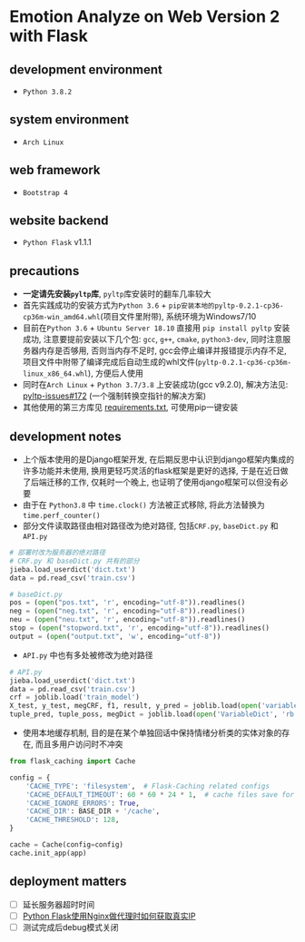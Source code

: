 # Emotion Analyze on Web Version 2 with Flask

## development environment

- `Python 3.8.2`

## system environment

- `Arch Linux`

## web framework

- `Bootstrap 4`

## website backend

-  `Python Flask` v1.1.1

## precautions

- **一定请先安装`pyltp`库**, `pyltp`库安装时的翻车几率较大
- 首先实践成功的安装方式为`Python 3.6` + `pip安装本地的pyltp-0.2.1-cp36-cp36m-win_amd64.whl`(项目文件里附带), 系统环境为Windows7/10
- 目前在`Python 3.6` + `Ubuntu Server 18.10` 直接用 `pip install pyltp` 安装成功, 注意要提前安装以下几个包: `gcc`, `g++`, `cmake`, `python3-dev`, 同时注意服务器内存是否够用, 否则当内存不足时, gcc会停止编译并报错提示内存不足, 项目文件中附带了编译完成后自动生成的whl文件(`pyltp-0.2.1-cp36-cp36m-linux_x86_64.whl`), 方便后人使用
- 同时在`Arch Linux` + `Python 3.7/3.8` 上安装成功(gcc v9.2.0), 解决方法见: [pyltp-issues#172](https://github.com/HIT-SCIR/pyltp/issues/172) (一个强制转换空指针的解决方案)
- 其他使用的第三方库见 [requirements.txt](./requirements.txt), 可使用pip一键安装

## development notes

- 上个版本使用的是Django框架开发, 在后期反思中认识到django框架内集成的许多功能并未使用, 换用更轻巧灵活的flask框架是更好的选择, 于是在近日做了后端迁移的工作, 仅耗时一个晚上, 也证明了使用django框架可以但没有必要
- 由于在 `Python3.8` 中 `time.clock()` 方法被正式移除, 将此方法替换为 `time.perf_counter()`
- 部分文件读取路径由相对路径改为绝对路径, 包括`CRF.py`, `baseDict.py` 和 `API.py`
```python
# 部署时改为服务器的绝对路径
# CRF.py 和 baseDict.py 共有的部分
jieba.load_userdict('dict.txt')
data = pd.read_csv('train.csv')
```

```python
# baseDict.py
pos = (open("pos.txt", 'r', encoding="utf-8")).readlines()
neg = (open("neg.txt", 'r', encoding="utf-8")).readlines()
neu = (open("neu.txt", 'r', encoding="utf-8")).readlines()
stop = (open("stopword.txt", 'r', encoding="utf-8")).readlines()
output = (open("output.txt", 'w', encoding="utf-8"))
```
- `API.py` 中也有多处被修改为绝对路径
```python
# API.py
jieba.load_userdict('dict.txt')
data = pd.read_csv('train.csv')
crf = joblib.load('train_model')
X_test, y_test, megCRF, f1, result, y_pred = joblib.load(open('variableCRF', 'rb'))
tuple_pred, tuple_poss, megDict = joblib.load(open('VariableDict', 'rb'))
```
- 使用本地缓存机制, 目的是在某个单独回话中保持情绪分析类的实体对象的存在, 而且多用户访问时不冲突
```python
from flask_caching import Cache

config = {
    'CACHE_TYPE': 'filesystem',  # Flask-Caching related configs
    'CACHE_DEFAULT_TIMEOUT': 60 * 60 * 24 * 1,  # cache files save for 1 day
    'CACHE_IGNORE_ERRORS': True,
    'CACHE_DIR': BASE_DIR + '/cache',
    'CACHE_THRESHOLD': 128,
}

cache = Cache(config=config)
cache.init_app(app)
```

## deployment matters
- [ ] 延长服务器超时时间
- [ ] [Python Flask使用Nginx做代理时如何获取真实IP](https://www.yyqblog.com/161.html)
- [ ] 测试完成后debug模式关闭
